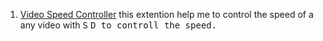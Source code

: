 1. [Video Speed Controller](chrome://extensions/?id=nffaoalbilbmmfgbnbgppjihopabppdk)
   this extention help  me to control the speed of a any video with <kbd>S</kbd> <kbd>D<kbd> to controll the speed. 
